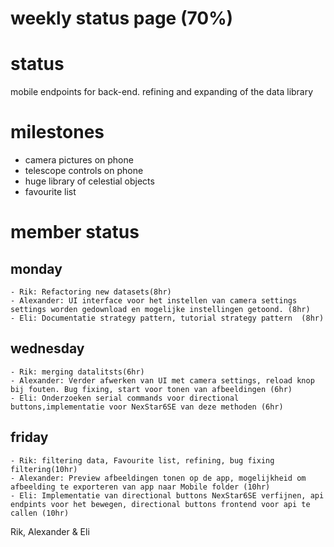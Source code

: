 # weekly status page (70%)

# status
mobile endpoints for back-end. refining and expanding of the data library
# milestones
- camera pictures on phone
- telescope controls on phone
- huge library of celestial objects
- favourite list
# member status
## monday
    - Rik: Refactoring new datasets(8hr)
    - Alexander: UI interface voor het instellen van camera settings settings worden gedownload en mogelijke instellingen getoond. (8hr)
    - Eli: Documentatie strategy pattern, tutorial strategy pattern  (8hr)
## wednesday
    - Rik: merging datalitsts(6hr)
    - Alexander: Verder afwerken van UI met camera settings, reload knop bij fouten. Bug fixing, start voor tonen van afbeeldingen (6hr)
    - Eli: Onderzoeken serial commands voor directional buttons,implementatie voor NexStar6SE van deze methoden (6hr)
## friday
    - Rik: filtering data, Favourite list, refining, bug fixing filtering(10hr)
    - Alexander: Preview afbeeldingen tonen op de app, mogelijkheid om afbeelding te exporteren van app naar Mobile folder (10hr)
    - Eli: Implementatie van directional buttons NexStar6SE verfijnen, api endpints voor het bewegen, directional buttons frontend voor api te callen (10hr)

Rik, Alexander & Eli
